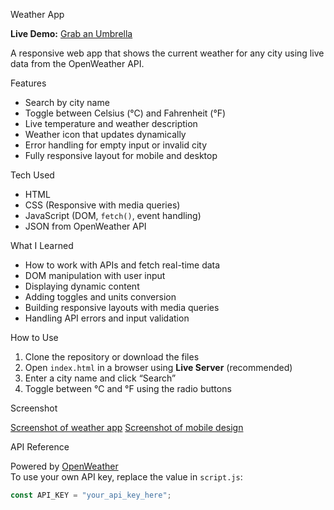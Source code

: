 Weather App

**Live Demo:** [Grab an Umbrella](https://grabanumbrella.netlify.app/)  

A responsive web app that shows the current weather for any city using live data from the OpenWeather API.

Features

- Search by city name
- Toggle between Celsius (°C) and Fahrenheit (°F)
- Live temperature and weather description
- Weather icon that updates dynamically
- Error handling for empty input or invalid city
- Fully responsive layout for mobile and desktop

Tech Used

- HTML
- CSS (Responsive with media queries)
- JavaScript (DOM, `fetch()`, event handling)
- JSON from OpenWeather API


What I Learned

- How to work with APIs and fetch real-time data
- DOM manipulation with user input
- Displaying dynamic content
- Adding toggles and units conversion
- Building responsive layouts with media queries
- Handling API errors and input validation

How to Use

1. Clone the repository or download the files
2. Open `index.html` in a browser using **Live Server** (recommended)
3. Enter a city name and click “Search”
4. Toggle between °C and °F using the radio buttons

Screenshot

[Screenshot of weather app](fullscreen.jpeg)
[Screenshot of mobile design](repsonsive.jpeg)

API Reference

Powered by [OpenWeather](https://openweathermap.org/api)  
To use your own API key, replace the value in `script.js`:

```js
const API_KEY = "your_api_key_here";



